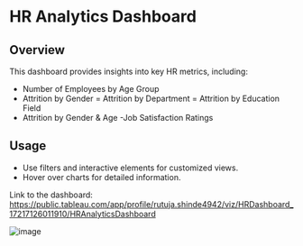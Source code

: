 # HR Analytics Dashboard

## Overview
This dashboard provides insights into key HR metrics, including:

- Number of Employees by Age Group
- Attrition by Gender
= Attrition by Department
= Attrition by Education Field
- Attrition by Gender & Age
-Job Satisfaction Ratings

## Usage
- Use filters and interactive elements for customized views.
- Hover over charts for detailed information.

Link to the dashboard: https://public.tableau.com/app/profile/rutuja.shinde4942/viz/HRDashboard_17217126011910/HRAnalyticsDashboard



  ![image](https://github.com/user-attachments/assets/1bf188f8-6dc2-4e1f-b6b3-d0b2c67ab3c0)
